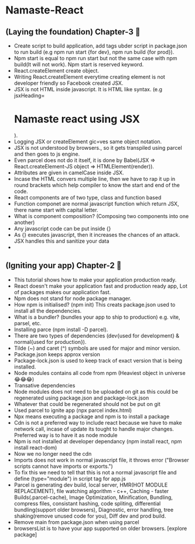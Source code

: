 # Namaste-React

## (Laying the foundation) Chapter-3 🚀
- Create script to build application, add tags ubder script in package.json to run build (e.g npm run start {for dev}, npm run build {for prod}).
- Npm start is equal to npm run start but not the same case with npm build(It will not work). Npm start is reserved keyword.
- React.createElement create object.
- Writing React.createElement everytime creating element is not developer friendly so Facebook created JSX.
- JSX is not HTML inside javascript. It is HTML like syntax. (e.g jsxHeading=<H1>Namaste react using JSX</H1>).
- Logging JSX or createElement gic=ves same object notation.
- JSX is not understood by browsers., so it gets transpiled using parcel and then goes to js engine.
- Even parcel does not do it itself, it is done by Babel(JSX => React.createElement-JS object => HTMLElement(render)).
- Attributes are given in camelCase inside JSX.
- Incase the HTML convers multiple line, then we have to rap it up in round brackets which help compiler to know the start and end of the code.
- React components are of two type, class and function based
- Function componet are normal javascript function which return JSX, there name start with capital letter.
- What is component composition? (Composing two components into one another)
- Any javascript code can be put inside {}
- As {} executes javascript, then it increases the chances of an attack. JSX handles this and sanitize your data
- 


## (Igniting your app) Chapter-2 🚀
- This tutorial shows how to make your application production ready.
- React doesn't make your application fast and production ready app, Lot of packages makes our application fast.
- Npm does not stand for node package manager.
- How npm is initialised? (npm init) This creats package.json used to install all the dependencies.
- What is a bundler? (bundles your app to ship to production) e.g. vite, parsel, etc.
- Installing parce (npm install -D parcel).
- There are two types of dependencies (dev{used for development} & normal{used for production}).
- Tilde (~) and caret (^) symbols are used for major and minor version.
- Package.json keeps approx version
- Package-lock.json is used to keep track of exact version that is being installed.
- Node modules contains all code from npm (Heaviest object in universe 😂😂😂)
- Transative dependencies
- Node modules does not need to be uploaded on git as this could be regenerated using package.json and package-lock.json
- Whatever that could be regenerated should not be put on git
- Used parcel to ignite app (npx parcel index.html)
- Npx means executing a package and npm is to install a package
- Cdn is not a preferred way to include react because we have to make network call, incase of update its tought to handle major changes. Preferred way is to have it as node module
- Npm is not installed at developer dependancy (npm install react, npm install react-dom)
- Now we no longer need the cdn
- Imports does not work in normal javascript file, it throws error ("Browser scripts cannot have imports or exports.")
- To fix this we need to tell that this is not a normal javascript file and define (type="module") in script tag for app.js
- Parcel is generating dev build, local server, HMR(HOT MODULE REPLACEMENT), file watching algorithm - c++, Caching - faster Builds(.parcel-cache), Image Optimization, Minification, Bundling, compress files, consistant hashing, code spliting, differential bundling(support older browsers), Diagnostic, error handling, tree shaking(remove unused code for you), Diff dev and prod build.
- Remove main from package.json when using parcel 
- browsersList is to have your app supported on older browsers. [explore package]